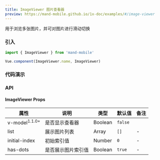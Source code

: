 ```yaml
---
title: ImageViewer 图片查看器
preview: https://mand-mobile.github.io/1x-doc/examples/#/image-viewer
---
```


用于浏览多张图片，并可对图片进行滑动切换

### 引入

```javascript
import { ImageViewer } from 'mand-mobile'

Vue.component(ImageViewer.name, ImageViewer)
```


### 代码演示
<!-- DEMO -->

### API

#### ImageViewer Props
|属性 | 说明 | 类型 | 默认值 | 备注|
|----|-----|------|------|------|
| v-model<sup class="version-after">1.1.0+</sup> | 是否显示查看器 | Boolean | `false` |
| list |展示图片列表 | Array<String> | `[]` | -|
| initial-index | 初始索引值 | Number | `0` | - |
| has-dots | 是否展示图片索引值 | Boolean | `true` | - |

